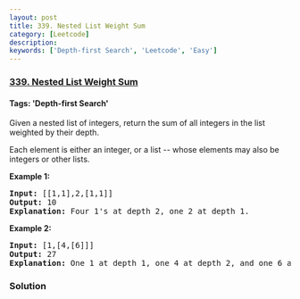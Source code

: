 ```yaml
---
layout: post
title: 339. Nested List Weight Sum
category: [Leetcode]
description: 
keywords: ['Depth-first Search', 'Leetcode', 'Easy']
---
```

### [339. Nested List Weight Sum](https://leetcode.com/problems/nested-list-weight-sum)

#### Tags: 'Depth-first Search'

<div class="content__u3I1 question-content__JfgR"><div><p>Given a nested list of integers, return the sum of all integers in the list weighted by their depth.</p>
<p>Each element is either an integer, or a list -- whose elements may also be integers or other lists.</p>
<div>
<p><strong>Example 1:</strong></p>
<pre><strong>Input: </strong><span id="example-input-1-1">[[1,1],2,[1,1]]</span>
<strong>Output: </strong><span id="example-output-1">10 </span>
<strong>Explanation: </strong>Four 1's at depth 2, one 2 at depth 1.</pre>
<div>
<p><strong>Example 2:</strong></p>
<pre><strong>Input: </strong><span id="example-input-2-1">[1,[4,[6]]]</span>
<strong>Output: </strong><span id="example-output-2">27 </span>
<strong>Explanation: </strong>One 1 at depth 1, one 4 at depth 2, and one 6 at depth 3; 1 + 4*2 + 6*3 = 27.</pre>
</div>
</div>
</div></div>

### Solution
